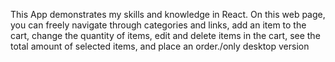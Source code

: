 This App demonstrates my skills and knowledge in React. On this web page, you can freely navigate through categories and links, add an item to the cart, change the quantity of items, edit and delete items in the cart, see the total amount of selected items, and place an order./only desktop version

